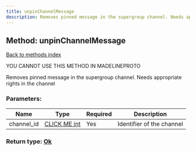 ```yaml
---
title: unpinChannelMessage
description: Removes pinned message in the supergroup channel. Needs appropriate rights in the channel
---
```

## Method: unpinChannelMessage  
[Back to methods index](index.md)


YOU CANNOT USE THIS METHOD IN MADELINEPROTO


Removes pinned message in the supergroup channel. Needs appropriate rights in the channel

### Parameters:

| Name     |    Type       | Required | Description |
|----------|---------------|----------|-------------|
|channel\_id|[CLICK ME int](../types/int.md) | Yes|Identifier of the channel|


### Return type: [Ok](../types/Ok.md)

